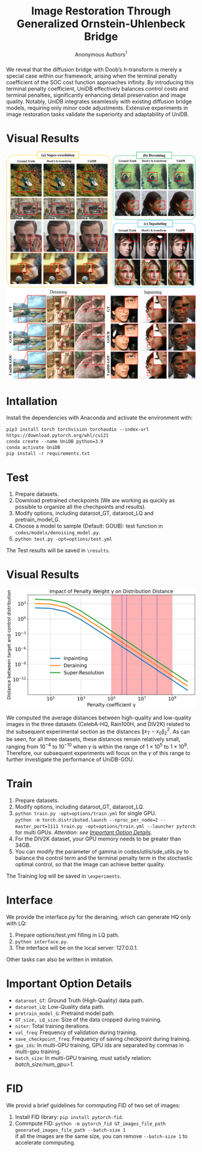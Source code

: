 <h1 align="center"> Image Restoration Through Generalized Ornstein-Uhlenbeck Bridge </h1>

<div align="center">
  Anonymous Authors<sup>1</sup>





</div>
<h3 align="center"> </h3>



We reveal that the diffusion bridge with Doob’s $h$-transform is merely a special case within our framework, arising when the terminal penalty coefficient of the SOC cost function approaches infinity. By introducing this terminal penalty coefficient, UniDB effectively balances control costs and terminal penalties, significantly enhancing detail preservation and image quality. Notably, UniDB integrates seamlessly with existing diffusion bridge models, requiring only minor code adjustments. Extensive experiments in image restoration tasks validate the superiority and adaptability of UniDB. 

# Visual Results
<div align="center">
    <img src="figs/main.png" alt="Framework">
</div>

<div align="center">
    <img src="figs/combine.png" alt="Framework">
</div>



# Intallation
Install the dependencies with Anaconda and activate the environment with:

    pip3 install torch torchvision torchaudio --index-url https://download.pytorch.org/whl/cu121
    conda create --name UniDB python=3.9
    conda activate UniDB
    pip install -r requirements.txt

# Test
1. Prepare datasets.
2. Download pretrained checkpoints (We are working as quickly as possible to organize all the chechpoints and results).
3. Modify options, including dataroot_GT, dataroot_LQ and pretrain_model_G.
4. Choose a model to sample (Default: GOUB): test function in `codes/models/denoising_model.py`.
5. `python test.py -opt=options/test.yml`

The Test results will be saved in `\results`.


# Visual Results
<div align="center">
    <img src="figs/r.png" alt="Framework">
</div>

We computed the average distances between high-quality and low-quality images in the three datasets (CelebA-HQ, Rain100H, and DIV2K) related to the subsequent experimental section as the distances $\| x_T - x_0 \|^2_2$. As can be seen, for all three datasets, these distances remain relatively small, ranging from $10^{-4}$ to $10^{-10}$ when $\gamma$ is within the range of $1\times10^5$ to $1\times10^9$. Therefore, our subsequent experiments will focus on the $\gamma$ of this range to further investigate the performance of UniDB-GOU. 




# Train
1. Prepare datasets.
2. Modify options, including dataroot_GT, dataroot_LQ.
3. `python train.py -opt=options/train.yml` for single GPU.<br> `python -m torch.distributed.launch --nproc_per_node=2 --master_port=1111 train.py -opt=options/train.yml --launcher pytorch` for multi GPUs. *Attention: see [Important Option Details](#important-option-details)*.
4. For the DIV2K dataset, your GPU memory needs to be greater than 34GB. 
5. You can modify the parameter of gamma in codes/utils/sde_utils.py to balance the control term and the terminal penalty term in the stochastic optimal control, so that the image can achieve better quality.

The Training log will be saved in `\experiments`.

# Interface
We provide the interface.py for the deraining, which can generate HQ only with LQ:
1. Prepare options/test.yml filling in LQ path.
2. `python interface.py`.
3. The interface will be on the local server: 127.0.0.1.

Other tasks can also be written in imitation.

# Important Option Details
* `dataroot_GT`: Ground Truth (High-Quality) data path.
* `dataroot_LQ`: Low-Quality data path.
* `pretrain_model_G`: Pretraind model path.
* `GT_size, LQ_size`: Size of the data cropped during training.
* `niter`: Total training iterations.
* `val_freq`: Frequency of validation during training.
* `save_checkpoint_freq`: Frequency of saving checkpoint during training.
* `gpu_ids`: In multi-GPU training, GPU ids are separated by commas in multi-gpu training.
* `batch_size`: In multi-GPU training, must satisfy relation: *batch_size/num_gpu>1*.

# FID
We provid a brief guidelines for commputing FID of two set of images:

1. Install FID library: `pip install pytorch-fid`.
2. Commpute FID: `python -m pytorch_fid GT_images_file_path generated_images_file_path --batch-size 1`<br>if all the images are the same size, you can remove `--batch-size 1` to accelerate commputing.
